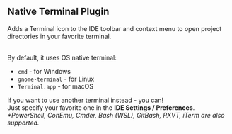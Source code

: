 <h2>Native Terminal Plugin</h2>
Adds a Terminal icon to the IDE toolbar and context menu to open project directories in your favorite terminal.

<br>By default, it uses OS native terminal:
* `cmd` - for Windows
* `gnome-terminal` - for Linux
* `Terminal.app` - for macOS

If you want to use another terminal instead - you can!
<br>Just specify your favorite one in the **IDE Settings / Preferences**.
<br>_*PowerShell, ConEmu, Cmder, Bash (WSL), GitBash, RXVT, iTerm are also supported._
